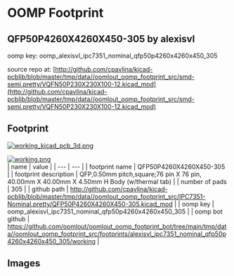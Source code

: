 # OOMP Footprint  
## QFP50P4260X4260X450-305  by alexisvl  
  
oomp key: oomp_alexisvl_ipc7351_nominal_qfp50p4260x4260x450_305  
  
source repo at: [http://github.com/cpavlina/kicad-pcblib/blob/master/tmp/data//oomlout_oomp_footprint_src/smd-semi.pretty/VQFN50P230X230X100-12.kicad_mod](http://github.com/cpavlina/kicad-pcblib/blob/master/tmp/data//oomlout_oomp_footprint_src/smd-semi.pretty/VQFN50P230X230X100-12.kicad_mod)  
## Footprint  
  
[![working_kicad_pcb_3d.png](working_kicad_pcb_3d_600.png)](working_kicad_pcb_3d.png)  
  
[![working.png](working_600.png)](working.png)  
| name | value | 
| --- | --- | 
| footprint name | QFP50P4260X4260X450-305 | 
| footprint description | QFP,0.50mm pitch,square;76 pin X 76 pin, 40.00mm X 40.00mm X 4.50mm H Body (w/thermal tab) | 
| number of pads | 305 | 
| github path | http://github.com/cpavlina/kicad-pcblib/blob/master/tmp/data//oomlout_oomp_footprint_src/IPC7351-Nominal.pretty/QFP50P4260X4260X450-305.kicad_mod | 
| oomp key | oomp_alexisvl_ipc7351_nominal_qfp50p4260x4260x450_305 | 
| oomp bot github | https://github.com/oomlout/oomlout_oomp_footprint_bot/tree/main/tmp/data//oomlout_oomp_footprint_src/footprints/alexisvl_ipc7351_nominal_qfp50p4260x4260x450_305/working | 
## Images  
